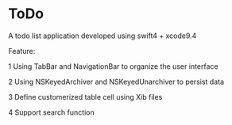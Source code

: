 # ToDo
A todo list application developed using swift4 + xcode9.4

Feature:

  1 Using TabBar and NavigationBar to organize the user interface
  
  2 Using NSKeyedArchiver and NSKeyedUnarchiver to persist data
  
  3 Define customerized table cell using Xib files
  
  4 Support search function
  
